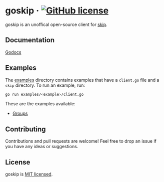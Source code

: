 # goskip &middot; [![GitHub license](https://img.shields.io/badge/license-MIT-blue.svg)](https://github.com/ZackarySantana/goskip/blob/main/LICENSE)

goskip is an unoffical open-source client for [skip](https://github.com/SkipLabs/skip).

## Documentation

[Godocs](https://pkg.go.dev/github.com/zackarysantana/goskip)

## Examples

The [examples](./examples) directory contains examples that have a `client.go` file and a `skip` directory. To run an example, run:

```bash
go run examples/<example>/client.go
```

These are the examples available:

-   [Groups](./examples/groups)

## Contributing

Contributions and pull requests are welcome! Feel free to drop an issue if you have any ideas or suggestions.

## License

goskip is [MIT licensed](./LICENSE).

